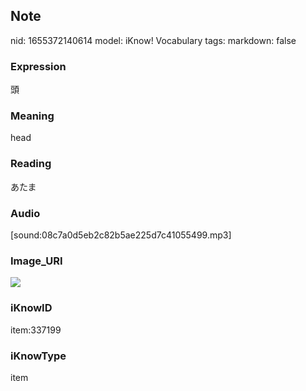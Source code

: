 ## Note
nid: 1655372140614
model: iKnow! Vocabulary
tags: 
markdown: false

### Expression
頭

### Meaning
head

### Reading
あたま

### Audio
[sound:08c7a0d5eb2c82b5ae225d7c41055499.mp3]

### Image_URI
<img src="537f3408cdc267bbb4f4158d152eb6fa.jpg">

### iKnowID
item:337199

### iKnowType
item
